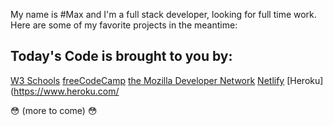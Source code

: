 My name is 
#Max
and I'm a full stack developer, looking for full time work. Here are some of my favorite projects in the meantime:

## Today's Code is brought to you by:

[<span color="green">W3 Schools](https://www.w3schools.com/)
[freeCodeCamp](https://www.freecodecamp.org/)
[the Mozilla Developer Network](https://developer.mozilla.org/en-US/)
[Netlify](https://www.netlify.com/)
[Heroku](https://www.heroku.com/

😳 (more to come) 😳

<!--





**ProfessionalMaxJS/ProfessionalMaxJS** is a ✨ _special_ ✨ repository because its `README.md` (this file) appears on your GitHub profile.

Here are some ideas to get you started:

- 🔭 I’m currently working on ...
- 🌱 I’m currently learning ...
- 👯 I’m looking to collaborate on ...
- 🤔 I’m looking for help with ...
- 💬 Ask me about ...
- 📫 How to reach me: ...
- 😄 Pronouns: ...
- ⚡ Fun fact: ...
-->
